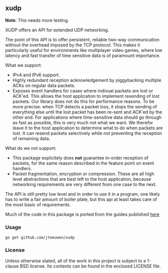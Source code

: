 ## xudp

**Note**: This needs more testing.

XUDP offers an API for extended UDP networking.

The point of this API is to offer persistent, reliable two-way communication
without the overhead imposed by the TCP protocol. This makes it particularly
useful for environments like multiplayer video games, where low latency and
fast transfer of time sensitive data is of paramount importance.

What we support:

* IPv4 and IPv6 support.
* Highly redundant reception acknowledgement by piggybacking multiple
  ACKs on regular data packets.
* Exposes event handlers for cases where indivual packets are lost or ACK'ed.
  This allows the host application to implement resending of lost packets.
  Our library does not do this for performance reasons. To be more
  precise: when TCP detects a packet loss, it stops the sending of
  everything else until the lost packet has been re-sent and ACK'ed by
  the other end. For applications where time-sensitive data should
  go through as fast as possible, this is very much not what we want.
  We therefor leave it to the host application to determine
  what to do when packets are lost. It can resend packets selectively
  while not preventing the reception of remaining data.


What do we not support:

* This package explicitely does **not** guarantee in-order reception
  of packets, for the same reason described in the feature point on
  event handlers.
* Packet fragmentation, encryption or compression. These are all high
  level abstractions that are best left to the host application, because
  networking requirements are very different from one case to the next.

The API is still pretty low level and in order to use it in a program,
one likely has to write a fair amount of boiler plate, but this api at least
takes care of the most basic of requirements.

Much of the code in this package is ported from the guides published [here][1]

[1]: http://gafferongames.com/networking-for-game-programmers/udp-vs-tcp/


### Usage

    go get github.com/jteeuwen/xudp


### License

Unless otherwise stated, all of the work in this project is subject to a
1-clause BSD license. Its contents can be found in the enclosed LICENSE file.

